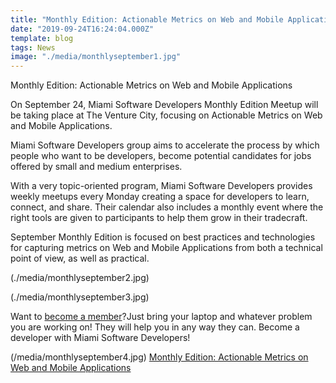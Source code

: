 ```yaml
---
title: "Monthly Edition: Actionable Metrics on Web and Mobile Applications"
date: "2019-09-24T16:24:04.000Z"
template: blog
tags: News
image: "./media/monthlyseptember1.jpg"
---
```


<title-2>Monthly Edition: Actionable Metrics on Web and Mobile Applications</title-2>

<title-4>On September 24, Miami Software Developers Monthly Edition Meetup will be taking place at The Venture City,  focusing on Actionable Metrics on Web and Mobile Applications.</title-4>

Miami Software Developers group aims to accelerate the process by which people who want to be developers, become potential candidates for jobs offered by small and medium enterprises. 

With a very topic-oriented program, Miami Software Developers provides weekly meetups every Monday creating a space for developers to learn, connect, and share. Their calendar also includes a monthly event where the right tools are given to participants to help them grow in their tradecraft.

September Monthly Edition is focused on best practices and technologies for capturing metrics on Web and Mobile Applications from both a technical point of view, as well as practical.

(./media/monthlyseptember2.jpg)

(./media/monthlyseptember3.jpg)

Want to [become a member](https://www.meetup.com/Miami-Software-Developers/discussions/)?Just bring your laptop and whatever problem you are working on! They will help you in any way they can. Become a developer with Miami Software Developers!  

(/media/monthlyseptember4.jpg)
[Monthly Edition: Actionable Metrics on Web and Mobile Applications](https://www.meetup.com/Miami-Software-Developers/events/264621834/)

